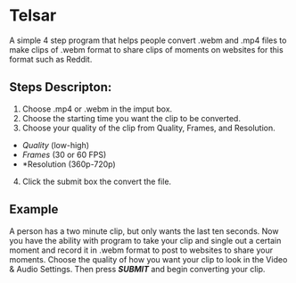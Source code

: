 # **Telsar**
A simple 4 step program that helps people convert .webm and .mp4 files to make clips of .webm format to share clips of moments on websites for this format such as Reddit.

## **Steps Descripton:**
1. Choose .mp4 or .webm in the imput box.
2. Choose the starting time you want the clip to be converted.
3. Choose your quality of the clip from Quality, Frames, and Resolution.
  * *Quality* (low-high)
  * *Frames* (30 or 60 FPS)
  * *Resolution (360p-720p)
4. Click the submit box the convert the file.

## **Example**
A person has a two minute clip, but only wants the last ten seconds. 
Now you have the ability with program to take your clip and single out a certain moment and record it in .webm format to post to websites to share your moments. 
Choose the quality of how you want your clip to look in the Video & Audio Settings.
Then press **_SUBMIT_** and begin converting your clip.

